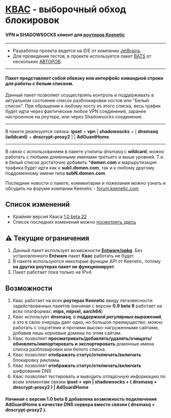 
# [КВАС](https://forum.keenetic.com/topic/14415-пробуем-квас-shadowsocks-и-другие-vpn-клиенты/?do=findComment&comment=152234) - выборочный обход блокировок #

#### VPN и SHADOWSOCKS клиент для [роутеров Keenetic](https://keenetic.ru/ru/)

---
- Разработка проекта ведется на IDE от компании [JetBrains](https://www.jetbrains.com/ru-ru/). 
- Для проведения тестов, в проекте используется пакет [BATS](https://github.com/bats-core/bats-core/blob/master/LICENSE.md) от нескольких [АВТОРОВ](https://github.com/bats-core/bats-core/blob/master/AUTHORS). 

---

#### Пакет представляет собой обвязку или интерфейс командной строки для работы с белым списком.

Данный пакет позволяет осуществлять
контроль и поддерживать в актуальном состоянии 
список разблокировки хостов или "Белый список". 
При обращении к любому хосту из этого списка, 
весь трафик будет идти через фактические любое 
VPN соединение, заранее настроенное на роутере, 
или через Shadowsocks соединение. 

---

В пакете реализуется связка: **ipset** + **vpn** | **shadowsocks** + [ **dnsmasq (wildcard)** + **dnscrypt-proxy2** ] | **AdGuardHome**.

---

В связи с использованием в пакете утилиты dnsmasq с **wildcard**, можно работать с любыми доменными именами третьего и выше уровней. 
Т.е. в белый список достаточно добавить ***domen.com** и маршрутизация трафика 
будет идти как к **sub1.domen.com**, так и к любому другому поддоменному имени типа **subN.domen.com**.

Последние новости о пакете, комментарии и пожелания можно узнать и обсудить на форуме компании Keenetic - [forum.keenetic.com](https://forum.keenetic.com/topic/14415-%D0%BF%D1%80%D0%BE%D0%B1%D1%83%D0%B5%D0%BC-%D0%BA%D0%B2%D0%B0%D1%81-shadowsocks-%D0%B8-%D0%B4%D1%80%D1%83%D0%B3%D0%B8%D0%B5-vpn-%D0%BA%D0%BB%D0%B8%D0%B5%D0%BD%D1%82%D1%8B)

## Список изменений 
- Крайняя версия Кваса  [1.0 beta 22](https://github.com/qzeleza/kvas/blob/main/ipk/)
- Список последних изменений можно [посмотреть здесь](HISTORY.md)

## ⚠️ Текущие ограничения 
1. Данный пакет использует возможности **[Entware/opkg](https://help.keenetic.com/hc/ru/articles/360000948719-OPKG)**. Без установленного **Entware** пакет **Квас** работать не будет.
2. В пакете используются некоторые функции API от Keenetic, потому **на других роутерах пакет не функционирует**.
3. Пакет работает пока только на IPv4.

## Возможности
1. Квас работает на всех **роутерах Keenetic** ввиду легковесности задействованных пакетов (начиная с версии **0.9 beta 9** работает на всех платформах: **mips, mipsel, aarch64**)
2. Квас использует **dnsmasq**, ***с поддержкой регулярных выражений***, а это в свою очередь дает одно, но большое преимущество: можно работать с соцсетями и прочими высоко-нагруженными сайтами, добавив лишь корневые домены по этим сайтам.
3. Квас позволяет **просматривать/добавлять/удалять/очищать/обновлять/импортировать и экспортировать** доменные имена списка разблокировки или белого списка.
4. Квас позволяет **отображать статус/отключать/включать** блокировку рекламы
5. Квас позволяет **отображать статус/отключать/включать** шифрование DNS
6. Квас позволяет тестировать и выводить отладочную информацию по всем элементам связки **ipset + vpn | shadowsocks + ( dnsmasq + dnscrypt-proxy2 ) | AdGuardHome**

#### Начиная с версии 1.0 beta 8 добавлена возможность подключения AdGuardHome в качестве DNS сервера вместо связки ( dnsmasq + dnscrypt-proxy2 ).
